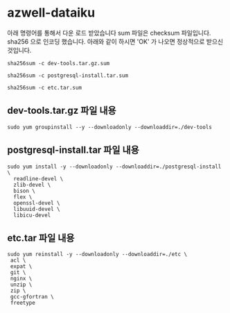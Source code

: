 # azwell-dataiku

<ore>
	아래 명령어를 통해서 다운 로드 받았습니다
	sum 파일은 checksum 파일입니다.
	sha256 으로 인코딩 했습니다.
	아래와 같이 하시면 'OK' 가 나오면 정상적으로 받으신 것입니다.

	sha256sum -c dev-tools.tar.gz.sum

	sha256sum -c postgresql-install.tar.sum

	sha256sum -c etc.tar.sum

</ore>

## dev-tools.tar.gz 파일 내용

```
sudo yum groupinstall --y --downloadonly --downloaddir=./dev-tools
```

## postgresql-install.tar 파일 내용
```
sudo yum install -y --downloadonly --downloaddir=./postgresql-install \
  readline-devel \
  zlib-devel \
  bison \
  flex \
  openssl-devel \
  libuuid-devel \
  libicu-devel
```

## etc.tar 파일 내용
```
sudo yum reinstall -y --downloadonly --downloaddir=./etc \
 acl \
 expat \
 git \
 nginx \
 unzip \
 zip \
 gcc-gfortran \
 freetype
 ```

